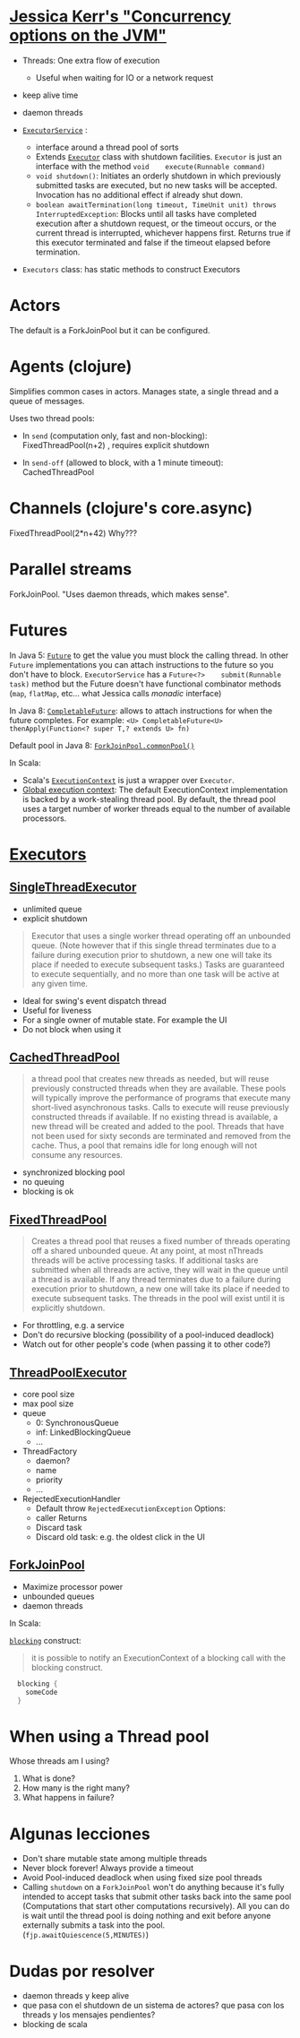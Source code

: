 # [Jessica Kerr's "Concurrency options on the JVM"](https://www.youtube.com/watch?v=yhguOt863nw)

* Threads: One extra flow of execution
  * Useful when waiting for IO or a network request

* keep alive time
* daemon threads

* [`ExecutorService`](https://docs.oracle.com/javase/7/docs/api/java/util/concurrent/ExecutorService.html) :
  * interface around a thread pool of sorts
  * Extends [`Executor`](https://docs.oracle.com/javase/7/docs/api/java/util/concurrent/Executor.html) class with shutdown facilities. `Executor` is just an interface with the method `void	execute(Runnable command)`
  * `void shutdown()`: Initiates an orderly shutdown in which previously submitted tasks are executed, but no new tasks will be accepted. Invocation has no additional effect if already shut down.
  * `boolean awaitTermination(long timeout, TimeUnit unit) throws InterruptedException`: Blocks until all tasks have completed execution after a shutdown request, or the timeout occurs, or the current thread is interrupted, whichever happens first. Returns true if this executor terminated and false if the timeout elapsed before termination.


* `Executors` class: has static methods to construct Executors

# Actors

The default is a ForkJoinPool but it can be configured.

# Agents (clojure)

Simplifies common cases in actors. Manages state, a single thread and a queue of messages.

Uses two thread pools:

* In `send` (computation only, fast and non-blocking): FixedThreadPool(n+2) , requires explicit shutdown

* In `send-off` (allowed to block, with a 1 minute timeout): CachedThreadPool

# Channels (clojure's core.async)

FixedThreadPool(2*n+42) Why???

# Parallel streams

ForkJoinPool. "Uses daemon threads, which makes sense".

# Futures

In Java 5: [`Future`](https://docs.oracle.com/javase/7/docs/api/java/util/concurrent/Future.html) to get the value you must block the calling thread. In other `Future` implementations you can attach instructions to the future so you don't have to block. `ExecutorService` has a `Future<?>	submit(Runnable task)` method but the Future doesn't have functional combinator methods (`map`, `flatMap`, etc... what Jessica calls _monadic_ interface)

In Java 8: [`CompletableFuture`](https://docs.oracle.com/javase/8/docs/api/java/util/concurrent/CompletableFuture.html): allows to attach instructions for when the future completes. For example: `<U> CompletableFuture<U>	thenApply(Function<? super T,? extends U> fn)`

Default pool in Java 8: [`ForkJoinPool.commonPool()`](https://docs.oracle.com/javase/8/docs/api/java/util/concurrent/ForkJoinPool.html#commonPool--)

In Scala:

* Scala's [`ExecutionContext`](http://www.scala-lang.org/api/2.11.8/#scala.concurrent.ExecutionContext) is just a wrapper over `Executor`.
* [Global execution context](http://www.scala-lang.org/api/2.11.8/#scala.concurrent.ExecutionContext$): The default ExecutionContext implementation is backed by a work-stealing thread pool. By default, the thread pool uses a target number of worker threads equal to the number of available processors.

# [Executors](https://docs.oracle.com/javase/7/docs/api/java/util/concurrent/Executors.html)

## [SingleThreadExecutor](https://docs.oracle.com/javase/7/docs/api/java/util/concurrent/Executors.html#newSingleThreadExecutor())

* unlimited queue
* explicit shutdown

> Executor that uses a single worker thread operating off an unbounded queue. (Note however that if this single thread terminates due to a failure during execution prior to shutdown, a new one will take its place if needed to execute subsequent tasks.) Tasks are guaranteed to execute sequentially, and no more than one task will be active at any given time.

* Ideal for swing's event dispatch thread
* Useful for liveness
* For a single owner of mutable state. For example the UI
* Do not block when using it

## [CachedThreadPool](https://docs.oracle.com/javase/7/docs/api/java/util/concurrent/Executors.html#newCachedThreadPool())

> a thread pool that creates new threads as needed, but will reuse previously constructed threads when they are available. These pools will typically improve the performance of programs that execute many short-lived asynchronous tasks. Calls to execute will reuse previously constructed threads if available. If no existing thread is available, a new thread will be created and added to the pool. Threads that have not been used for sixty seconds are terminated and removed from the cache. Thus, a pool that remains idle for long enough will not consume any resources.

* synchronized blocking pool
* no queuing
* blocking is ok

## [FixedThreadPool](https://docs.oracle.com/javase/7/docs/api/java/util/concurrent/Executors.html#newFixedThreadPool(int))

> Creates a thread pool that reuses a fixed number of threads operating off a shared unbounded queue. At any point, at most nThreads threads will be active processing tasks. If additional tasks are submitted when all threads are active, they will wait in the queue until a thread is available. If any thread terminates due to a failure during execution prior to shutdown, a new one will take its place if needed to execute subsequent tasks. The threads in the pool will exist until it is explicitly shutdown.

* For throttling, e.g. a service
* Don't do recursive blocking (possibility of a pool-induced deadlock)
* Watch out for other people's code (when passing it to other code?)

## [ThreadPoolExecutor](https://docs.oracle.com/javase/7/docs/api/java/util/concurrent/ThreadPoolExecutor.html)

* core pool size
* max pool size
* queue
  * 0: SynchronousQueue
  * inf: LinkedBlockingQueue
  * ...
* ThreadFactory
  * daemon?
  * name
  * priority
  * ...
* RejectedExecutionHandler
  * Default throw `RejectedExecutionException`
  Options:
  * caller Returns
  * Discard task
  * Discard old task: e.g. the oldest click in the UI

## [ForkJoinPool](https://docs.oracle.com/javase/7/docs/api/java/util/concurrent/ForkJoinPool.html)

* Maximize processor power
* unbounded queues
* daemon threads

In Scala:

[`blocking`](http://docs.scala-lang.org/overviews/core/futures.html) construct:
>  it is possible to notify an ExecutionContext of a blocking call with the blocking construct.

```scala
  blocking {
    someCode
  }
```


# When using a Thread pool

Whose threads am I using?

1. What is done?
2. How many is the right many?
3. What happens in failure?

# Algunas lecciones

* Don't share mutable state among multiple threads
* Never block forever! Always provide a timeout
* Avoid Pool-induced deadlock when using fixed size pool threads
* Calling `shutdown` on a `ForkJoinPool` won't do anything because it's fully intended to accept tasks that submit other tasks back into the same pool (Computations that start other computations recursively). All you can do is wait until the thread pool is doing nothing and exit before anyone externally submits a task into the pool. (`fjp.awaitQuiescence(5,MINUTES)`)

# Dudas por resolver

* daemon threads y keep alive
* que pasa con el shutdown de un sistema de actores? que pasa con los threads y los mensajes pendientes?
* blocking de scala

